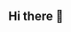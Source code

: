 ## Hi there 👋
<!--
[![Top Langs](https://github-readme-stats.vercel.app/api/top-langs/?username=deyweson&hide_progress=false&layout=compact)](https://github.com/deyweson/github-readme-stats)

<div style="display: inline_block" align="center"><br>
  <img align="left" alt="HTML" height="30" width="40" src="https://raw.githubusercontent.com/devicons/devicon/master/icons/html5/html5-original.svg">
  <img align="left" alt="CSS" height="30" width="40" src="https://raw.githubusercontent.com/devicons/devicon/master/icons/css3/css3-original.svg">
  <img align="left" alt="Js" height="30" width="40" src="https://raw.githubusercontent.com/devicons/devicon/master/icons/javascript/javascript-plain.svg">
  <img align="left" alt="Java" height="30" width="40" src="https://raw.githubusercontent.com/devicons/devicon/master/icons/java/java-original.svg">
  <img align="left" alt="GIT" height="30" width="40" src="https://raw.githubusercontent.com/devicons/devicon/master/icons/git/git-original.svg">
  <img align="left" alt="Python" height="30" width="40" src="https://raw.githubusercontent.com/devicons/devicon/master/icons/python/python-original.svg">
</div>
-->
